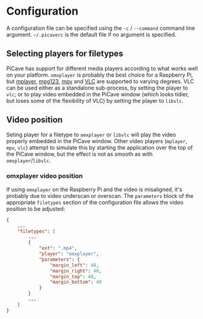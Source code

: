 # Configuration

A configuration file can be specified using the `-c` / `--command` command line argument. `~/.picaverc` is the default file if no argument is specified.

## Selecting players for filetypes

PiCave has support for different media players according to what works well on your platform.  `omxplayer` is probably the best choice for a Raspberry Pi, but [mplayer](www.mplayerhq.hu), [mpg123](www.mpg123.de), [mpv](mpv.io) and [VLC](www.videolan.org) are supported to varying degrees. VLC can be used either as a standalone sub-process, by setting the player to `vlc`; or to play video embedded in the PiCave window (which looks tidier, but loses some of the flexibility of VLC) by setting the player to `libvlc`.

## Video position

Seting player for a filetype to `omxplayer` or `libvlc` will play the video properly embedded in the PiCave window. Other video players (`mplayer`, `mpv`, `vlc`) attempt to simulate this by starting the application over the top of the PiCave window, but the effect is not as smooth as with `omxplayer`/`libvlc`.

### omxplayer video position

If using `omxplayer` on the Raspberry Pi and the video is misaligned, it's probably due to video underscan or overscan.  The `parameters` block of the appropriate `filetypes` section of the configuration file allows the video position to be adjusted:

```json
{
    ...
    "filetypes": [
        ...
        {
            "ext": ".mp4",
            "player": "omxplayer",
            "parameters": {
                "margin_left": 48,
                "margin_right": 48,
                "margin_top": 48,
                "margin_bottom": 48
            }
        }
        ...
    ]
}

```
